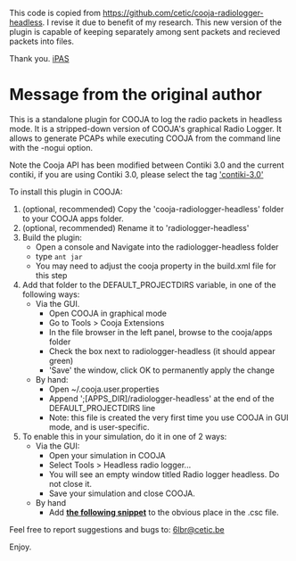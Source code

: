 This code is copied from https://github.com/cetic/cooja-radiologger-headless.
I revise it due to benefit of my research.
This new version of the plugin is capable of keeping separately among sent packets and recieved packets into files.

Thank you. 
[iPAS](ptiwatthanont@gmail.com)


# Message from the original author

This is a standalone plugin for COOJA to log the radio packets
in headless mode. It is a stripped-down version of COOJA's 
graphical Radio Logger. It allows to generate PCAPs while 
executing COOJA from the command line with the -nogui option.

Note the Cooja API has been modified between Contiki 3.0 and the current contiki, if you are using Contiki 3.0, please select the tag ['contiki-3.0'](https://github.com/cetic/cooja-radiologger-headless/tree/contiki-3.0)

To install this plugin in COOJA:

1. (optional, recommended) Copy the 'cooja-radiologger-headless' folder to your COOJA apps folder.
2. (optional, recommended) Rename it to 'radiologger-headless'
3. Build the plugin:
    * Open a console and Navigate into the radiologger-headless folder
    * type `ant jar`
    * You may need to adjust the cooja property in the build.xml file for this step
4. Add that folder to the DEFAULT_PROJECTDIRS variable, in one of the following ways:
    * Via the GUI.
        * Open COOJA in graphical mode
        * Go to Tools > Cooja Extensions
        * In the file browser in the left panel, browse to the cooja/apps folder
        * Check the box next to radiologger-headless (it should appear green)
        * 'Save' the window, click OK to permanently apply the change
    * By hand:
        * Open ~/.cooja.user.properties
        * Append ';[APPS_DIR]/radiologger-headless' at the end of the DEFAULT_PROJECTDIRS line
        * Note: this file is created the very first time you use COOJA in GUI mode, and is user-specific.
5. To enable this in your simulation, do it in one of 2 ways:
    * Via the GUI:
        * Open your simulation in COOJA
        * Select Tools > Headless radio logger...
        * You will see an empty window titled Radio logger headless. Do not close it.
        * Save your simulation and close COOJA.
    * By hand
        * Add [**the following snippet**](https://github.com/cetic/cooja-radiologger-headless/blob/master/CSC_PLUGIN.txt) to the obvious place in the .csc file.

Feel free to report suggestions and bugs to: 6lbr@cetic.be

Enjoy.
